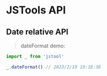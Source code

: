 # JSTools API

## Date relative API
> dateFormat
demo:
```js
import _ from 'jstool'

_.dateFormat() // 2023/2/19 19:18:36
```